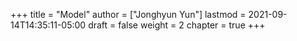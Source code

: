 +++
title = "Model"
author = ["Jonghyun Yun"]
lastmod = 2021-09-14T14:35:11-05:00
draft = false
weight = 2
chapter = true
+++
